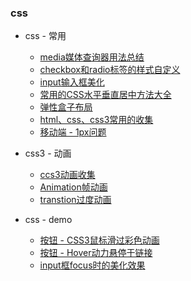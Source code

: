 <!--
 * @Description: In User Settings Edit
 * @Author: your name
 * @Date: 2019-04-28 11:48:33
 * @LastEditTime: 2019-08-19 10:06:11
 * @LastEditors: Please set LastEditors
 -->
### css

- css - 常用
  - [media媒体查询器用法总结](./Marklist/list-1/media媒体查询器用法总结.md)      
  - [checkbox和radio标签的样式自定义](./Marklist/list-1/checkbox和radio标签的样式自定义.md) 
  - [input输入框美化](./Marklist/list-1/input输入框美化.md) 
  - [常用的CSS水平垂直居中方法大全](./Marklist/list-1/常用的CSS水平垂直居中方法大全.md)
  - [弹性盒子布局](./Marklist/list-1/弹性盒子布局.md)
  - [html、css、css3常用的收集](./Marklist/list-1/html、css、css3常用的收集.md)
  - [移动端 - 1px问题](./Marklist/list-4/) 


-  css3 - 动画 
   - [ccs3动画收集 ](./Marklist/list-1/ccs3动画收集.md)
   - [Animation帧动画](./Marklist/list-1/Animation帧动画.md)
   - [transtion过度动画](./Marklist/list-2)
  
-  css - demo
   - [按钮 - CSS3鼠标滑过彩色动画](https://liangweibiao.github.io/v-mark/Marklist/NO.01/Marklist/list-3/index.html)
   - [按钮 - Hover动力悬停于链接](http://ianlunn.github.io/Hover/)
   - [input框focus时的美化效果](https://liangweibiao.github.io/v-mark/Marklist/NO.01/Marklist/list-5/index.html)